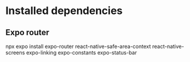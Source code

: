 # Installed dependencies

## Expo router

npx expo install expo-router react-native-safe-area-context react-native-screens expo-linking expo-constants expo-status-bar
